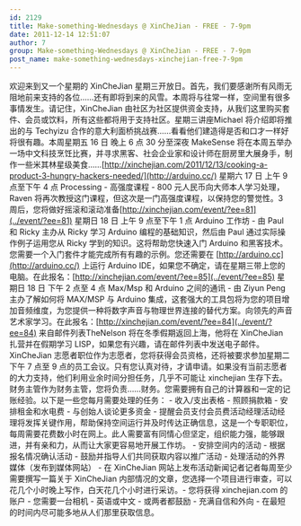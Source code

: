 ```yaml
---
id: 2129
title: Make-something-Wednesdays @ XinCheJian - FREE - 7-9pm
date: 2011-12-14 12:51:07
author: 7
group: Make-something-Wednesdays @ XinCheJian - FREE - 7-9pm
post_name: make-something-wednesdays-xinchejian-free-7-9pm
---
```


欢迎来到又一个星期的 XinCheJian 星期三开放日。首先，我们要感谢所有风雨无阻地前来支持的各位……还有即将到来的风雪。本周将与往常一样，空间里有很多事情发生。请记住，XinCheJian 由社区为社区提供资金支持，从我们这里购买套件、会员或饮料，所有这些都将用于支持社区。星期三讲座Michael 将介绍即将推出的与 Techyizu 合作的意大利面桥挑战赛……看看他们建造得是否和口才一样好将很有趣。本周星期五 16 日 晚上 6 点 30 分至深夜 MakeSense 将在本周五举办一场中文科技烹饪比赛，并寻求黑客、社会企业家和设计师在厨房里大展身手，制作一些米其林星级美食……[http://xinchejian.com/2011/12/13/cooking-a-product-3-hungry-hackers-needed/](http://arduino.cc/) 星期六 17 日 上午 9 点至下午 4 点 Processing - 高强度课程 - 800 元人民币向大师本人学习处理，Raven 将再次教授这门课程，但这次是一门高强度课程，以保持您的警觉性。3 周后，您将做好摇滚和滚动准备[http://xinchejian.com/event/?ee=81](../event/?ee=81) 星期日 18 日 上午 9 点至下午 1 点 Arduino 工作坊 - 由 Paul 和 Ricky 主办从 Ricky 学习 Arduino 编程的基础知识，然后由 Paul 通过实际操作例子运用您从 Ricky 学到的知识。这将帮助您快速入门 Arduino 和黑客技术。您需要一个入门套件才能完成所有有趣的示例。您还需要在 [http://arduino.cc](http://arduino.cc/) 上运行 Arduino IDE，如果您不确定，请在星期三带上您的电脑。在此报名：[http://xinchejian.com/event/?ee=85](../event/?ee=85) 星期日 18 日 下午 2 点至 4 点 Max/Msp 和 Arduino 之间的通讯 - 由 Ziyun Peng 主办了解如何将 MAX/MSP 与 Arduino 集成，这套强大的工具包将为您的项目增加音频维度，为您提供一种将数字声音与物理世界连接的替代方案。向领先的声音艺术家学习。在此报名：[http://xinchejian.com/event/?ee=84](../event/?ee=84) 来自邮件列表TheNelson 将在冬季假期返回上海，他将在 XinCheJian 扎营并在假期学习 LISP，如果您有兴趣，请在邮件列表中发送电子邮件。XinCheJian 志愿者职位作为志愿者，您将获得会员资格，还将被要求参加星期二下午 7 点至 9 点的员工会议。只有您认真对待，才请申请。如果没有当前志愿者的大力支持，他们利用业余时间分担任务，几乎不可能让 xinchejian 生存下去。财务主管作为财务主管，您将负责……财务。您需要拥有自己的计算器和一定的记账经验。以下是一些您每月需要处理的任务： - 收入/支出表格 - 照顾捐款箱 - 安排租金和水电费 - 与创始人谈论更多资金 - 提醒会员支付会员费活动经理活动经理将发挥关键作用，帮助保持空间运行并及时传达正确信息，这是一个专职职位，每周需要花费数小时在网上。此人需要富有同情心但坚定，组织能力强，能够跟进，并有亲和力，从而让大家更容易地开展工作坊。 - 安排空间内的活动 - 根据报名情况确认活动 - 鼓励并指导人们共同获取内容以推广活动 - 处理活动的外界媒体（发布到媒体网站） - 在 XinCheJian 网站上发布活动新闻记者记者每周至少需要撰写一篇关于 XinCheJian 内部情况的文章，您选择一个项目进行审查，可以花几个小时晚上写作，白天花几个小时进行采访。- 您将获得 xinchejian.com 的账户 - 您需要一台相机 - 英语或中文 - 或两者都鼓励 - 充满自信和外向 - 在最短的时间内尽可能多地从人们那里获取信息。